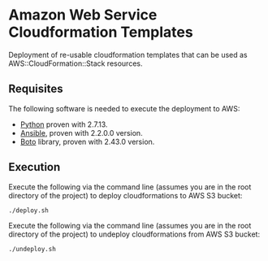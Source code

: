 # Amazon Web Service Cloudformation Templates
Deployment of re-usable cloudformation templates that can be used as AWS::CloudFormation::Stack resources.

## Requisites
The following software is needed to execute the deployment to AWS:

* [Python](https://www.python.org/) proven with 2.7.13.
* [Ansible](https://www.ansible.com/), proven with 2.2.0.0 version.
* [Boto](http://boto.cloudhackers.com/en/latest/) library, proven with 2.43.0 version.

## Execution
Execute the following via the command line (assumes you are in the root directory of the project) to deploy cloudformations to AWS S3 bucket:
````
./deploy.sh
````
Execute the following via the command line (assumes you are in the root directory of the project) to undeploy cloudformations from AWS S3 bucket:
````
./undeploy.sh
````
